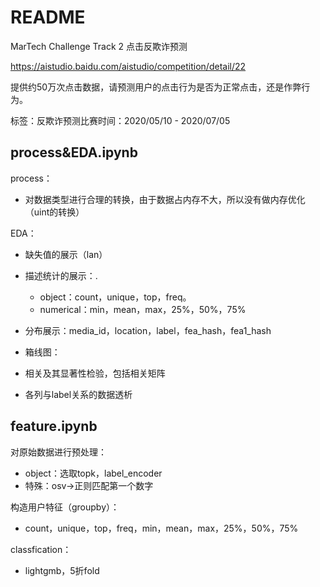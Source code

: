 # README

MarTech Challenge Track 2 点击反欺诈预测

https://aistudio.baidu.com/aistudio/competition/detail/22

提供约50万次点击数据，请预测用户的点击行为是否为正常点击，还是作弊行为。

标签：反欺诈预测比赛时间：2020/05/10 - 2020/07/05



## process&EDA.ipynb

process：

- 对数据类型进行合理的转换，由于数据占内存不大，所以没有做内存优化（uint的转换）

EDA：

- 缺失值的展示（lan）

- 描述统计的展示：.
  - object：count，unique，top，freq。
  - numerical：min，mean，max，25%，50%，75%
- 分布展示：media_id，location，label，fea_hash，fea1_hash

- 箱线图：
- 相关及其显著性检验，包括相关矩阵
- 各列与label关系的数据透析

## feature.ipynb

对原始数据进行预处理：

- object：选取topk，label_encoder
- 特殊：osv→正则匹配第一个数字

构造用户特征（groupby）：

- count，unique，top，freq，min，mean，max，25%，50%，75%

classfication：

- lightgmb，5折fold